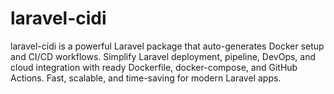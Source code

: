 # laravel-cidi
laravel-cidi is a powerful Laravel package that auto-generates Docker setup and CI/CD workflows. Simplify Laravel deployment, pipeline, DevOps, and cloud integration with ready Dockerfile, docker-compose, and GitHub Actions. Fast, scalable, and time-saving for modern Laravel apps.
